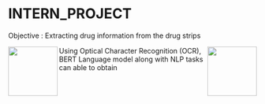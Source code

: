 # INTERN_PROJECT
Objective : Extracting drug information from the drug strips


<img align="left" width="100" height="100" src="https://www.google.com/imgres?imgurl=https%3A%2F%2Fimageio.forbes.com%2Fspecials-images%2Fimageserve%2F656d2378eda7637c2334289f%2Foptical-character-recognition-ocr-technology%2F960x0.jpg%3Fformat%3Djpg%26width%3D960&tbnid=n-3QUDq1XKIoqM&vet=12ahUKEwjF77uN7c2EAxXkbGwGHVTMBkAQMygBegQIARBz..i&imgrefurl=https%3A%2F%2Fwww.forbes.com%2Fsites%2Ftechnology%2Farticle%2Fwhat-is-ocr-technology%2F&docid=jKqhGX6qSWAbeM&w=960&h=768&q=ocr%20image&ved=2ahUKEwjF77uN7c2EAxXkbGwGHVTMBkAQMygBegQIARBz">
<img align="right" width="100" height="100" src="https://www.google.com/url?sa=i&url=https%3A%2F%2Fwww.kdnuggets.com%2F2018%2F10%2Fmain-approaches-natural-language-processing-tasks.html&psig=AOvVaw3o5MMPUMQWT53cg7nsfpHB&ust=1709203601464000&source=images&cd=vfe&opi=89978449&ved=0CBMQjRxqFwoTCNCFna3vzYQDFQAAAAAdAAAAABAE">










Using Optical Character Recognition (OCR),  BERT Language model along with NLP tasks can able to obtain 
